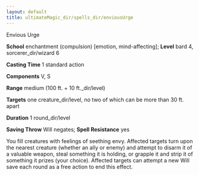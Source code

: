 ```yaml
---
layout: default
title: ultimateMagic_dir/spells_dir/enviousUrge
---
```

Envious Urge

**School** enchantment (compulsion) [emotion, mind-affecting]; **Level** bard 4, sorcerer_dir/wizard 6

**Casting Time** 1 standard action

**Components** V, S

**Range** medium (100 ft. + 10 ft._dir/level)

**Targets** one creature_dir/level, no two of which can be more than 30 ft. apart

**Duration** 1 round_dir/level

**Saving Throw** Will negates; **Spell Resistance** yes

You fill creatures with feelings of seething envy. Affected targets turn upon the nearest creature (whether an ally or enemy) and attempt to disarm it of a valuable weapon, steal something it is holding, or grapple it and strip it of something it prizes (your choice). Affected targets can attempt a new Will save each round as a free action to end this effect.

